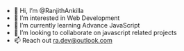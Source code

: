 - 👋 Hi, I’m @RanjithAnkilla
- 👀 I’m interested in Web Development
- 🌱 I’m currently learning Advance JavaScript
- 💞️ I’m looking to collaborate on javascript related projects
- 📫 Reach out ra.dev@outlook.com
